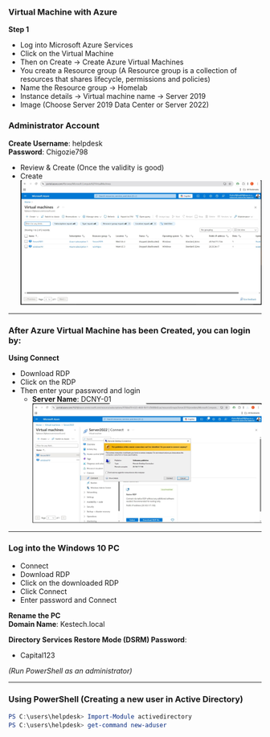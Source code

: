 
### Virtual Machine with Azure

**Step 1**  
- Log into Microsoft Azure Services  
- Click on the Virtual Machine  
- Then on Create -> Create Azure Virtual Machines  
- You create a Resource group (A Resource group is a collection of resources that shares lifecycle, permissions and policies)  
- Name the Resource group -> Homelab  
- Instance details -> Virtual machine name -> Server 2019  
- Image (Choose Server 2019 Data Center or Server 2022)

### Administrator Account

**Create Username**: helpdesk  
**Password**: Chigozie798  
- Review & Create (Once the validity is good)  
- Create
![Screenshot](images/screenshot135.jpg)
---

### After Azure Virtual Machine has been Created, you can login by:

**Using Connect**  
- Download RDP  
- Click on the RDP  
- Then enter your password and login  
  - **Server Name**: DCNY-01
![Screenshot](images/screenshot136.jpg)
---

### Log into the Windows 10 PC

- Connect  
- Download RDP  
- Click on the downloaded RDP  
- Click Connect  
- Enter password and Connect  

**Rename the PC**  
**Domain Name**: Kestech.local  

**Directory Services Restore Mode (DSRM) Password**:  
- Capital123  

*(Run PowerShell as an administrator)*

---
### Using PowerShell (Creating a new user in Active Directory)

```powershell
PS C:\users\helpdesk> Import-Module activedirectory
PS C:\users\helpdesk> get-command new-aduser
